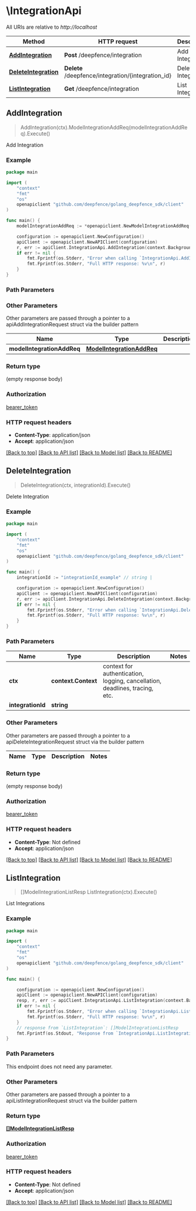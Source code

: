 # \IntegrationApi

All URIs are relative to *http://localhost*

Method | HTTP request | Description
------------- | ------------- | -------------
[**AddIntegration**](IntegrationApi.md#AddIntegration) | **Post** /deepfence/integration | Add Integration
[**DeleteIntegration**](IntegrationApi.md#DeleteIntegration) | **Delete** /deepfence/integration/{integration_id} | Delete Integration
[**ListIntegration**](IntegrationApi.md#ListIntegration) | **Get** /deepfence/integration | List Integrations



## AddIntegration

> AddIntegration(ctx).ModelIntegrationAddReq(modelIntegrationAddReq).Execute()

Add Integration



### Example

```go
package main

import (
    "context"
    "fmt"
    "os"
    openapiclient "github.com/deepfence/golang_deepfence_sdk/client"
)

func main() {
    modelIntegrationAddReq := *openapiclient.NewModelIntegrationAddReq() // ModelIntegrationAddReq |  (optional)

    configuration := openapiclient.NewConfiguration()
    apiClient := openapiclient.NewAPIClient(configuration)
    r, err := apiClient.IntegrationApi.AddIntegration(context.Background()).ModelIntegrationAddReq(modelIntegrationAddReq).Execute()
    if err != nil {
        fmt.Fprintf(os.Stderr, "Error when calling `IntegrationApi.AddIntegration``: %v\n", err)
        fmt.Fprintf(os.Stderr, "Full HTTP response: %v\n", r)
    }
}
```

### Path Parameters



### Other Parameters

Other parameters are passed through a pointer to a apiAddIntegrationRequest struct via the builder pattern


Name | Type | Description  | Notes
------------- | ------------- | ------------- | -------------
 **modelIntegrationAddReq** | [**ModelIntegrationAddReq**](ModelIntegrationAddReq.md) |  | 

### Return type

 (empty response body)

### Authorization

[bearer_token](../README.md#bearer_token)

### HTTP request headers

- **Content-Type**: application/json
- **Accept**: application/json

[[Back to top]](#) [[Back to API list]](../README.md#documentation-for-api-endpoints)
[[Back to Model list]](../README.md#documentation-for-models)
[[Back to README]](../README.md)


## DeleteIntegration

> DeleteIntegration(ctx, integrationId).Execute()

Delete Integration



### Example

```go
package main

import (
    "context"
    "fmt"
    "os"
    openapiclient "github.com/deepfence/golang_deepfence_sdk/client"
)

func main() {
    integrationId := "integrationId_example" // string | 

    configuration := openapiclient.NewConfiguration()
    apiClient := openapiclient.NewAPIClient(configuration)
    r, err := apiClient.IntegrationApi.DeleteIntegration(context.Background(), integrationId).Execute()
    if err != nil {
        fmt.Fprintf(os.Stderr, "Error when calling `IntegrationApi.DeleteIntegration``: %v\n", err)
        fmt.Fprintf(os.Stderr, "Full HTTP response: %v\n", r)
    }
}
```

### Path Parameters


Name | Type | Description  | Notes
------------- | ------------- | ------------- | -------------
**ctx** | **context.Context** | context for authentication, logging, cancellation, deadlines, tracing, etc.
**integrationId** | **string** |  | 

### Other Parameters

Other parameters are passed through a pointer to a apiDeleteIntegrationRequest struct via the builder pattern


Name | Type | Description  | Notes
------------- | ------------- | ------------- | -------------


### Return type

 (empty response body)

### Authorization

[bearer_token](../README.md#bearer_token)

### HTTP request headers

- **Content-Type**: Not defined
- **Accept**: application/json

[[Back to top]](#) [[Back to API list]](../README.md#documentation-for-api-endpoints)
[[Back to Model list]](../README.md#documentation-for-models)
[[Back to README]](../README.md)


## ListIntegration

> []ModelIntegrationListResp ListIntegration(ctx).Execute()

List Integrations



### Example

```go
package main

import (
    "context"
    "fmt"
    "os"
    openapiclient "github.com/deepfence/golang_deepfence_sdk/client"
)

func main() {

    configuration := openapiclient.NewConfiguration()
    apiClient := openapiclient.NewAPIClient(configuration)
    resp, r, err := apiClient.IntegrationApi.ListIntegration(context.Background()).Execute()
    if err != nil {
        fmt.Fprintf(os.Stderr, "Error when calling `IntegrationApi.ListIntegration``: %v\n", err)
        fmt.Fprintf(os.Stderr, "Full HTTP response: %v\n", r)
    }
    // response from `ListIntegration`: []ModelIntegrationListResp
    fmt.Fprintf(os.Stdout, "Response from `IntegrationApi.ListIntegration`: %v\n", resp)
}
```

### Path Parameters

This endpoint does not need any parameter.

### Other Parameters

Other parameters are passed through a pointer to a apiListIntegrationRequest struct via the builder pattern


### Return type

[**[]ModelIntegrationListResp**](ModelIntegrationListResp.md)

### Authorization

[bearer_token](../README.md#bearer_token)

### HTTP request headers

- **Content-Type**: Not defined
- **Accept**: application/json

[[Back to top]](#) [[Back to API list]](../README.md#documentation-for-api-endpoints)
[[Back to Model list]](../README.md#documentation-for-models)
[[Back to README]](../README.md)

